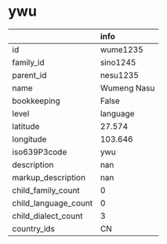 # ywu
|                      | info        |
|:---------------------|:------------|
| id                   | wume1235    |
| family_id            | sino1245    |
| parent_id            | nesu1235    |
| name                 | Wumeng Nasu |
| bookkeeping          | False       |
| level                | language    |
| latitude             | 27.574      |
| longitude            | 103.646     |
| iso639P3code         | ywu         |
| description          | nan         |
| markup_description   | nan         |
| child_family_count   | 0           |
| child_language_count | 0           |
| child_dialect_count  | 3           |
| country_ids          | CN          |